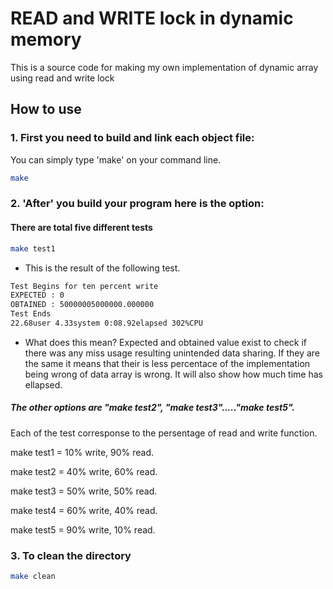 # READ and WRITE lock in dynamic memory

This is a source code for making my own implementation of dynamic array using read and write lock

## How to use

### 1. First you need to build and link each object file:

You can simply type 'make' on your command line. 

```bash
make
```

### 2. 'After' you build your program here is the option:

#### There are total five different tests

```bash
make test1
```

- This is the result of the following test.
```bash
Test Begins for ten percent write
EXPECTED : 0
OBTAINED : 50000005000000.000000
Test Ends
22.68user 4.33system 0:08.92elapsed 302%CPU
```
- What does this mean?
Expected and obtained value exist to check if there was any miss usage resulting unintended data sharing. If they are the same it means that their is less percentace of the implementation being wrong of data array is wrong. 
It will also show how much time has ellapsed. 


##### The other options are "make test2", "make test3"....."make test5".

Each of the test corresponse to the persentage of read and write function. 

make test1 = 10% write, 90% read.

make test2 = 40% write, 60% read.

make test3 = 50% write, 50% read.

make test4 = 60% write, 40% read.

make test5 = 90% write, 10% read.


### 3. To clean the directory

```bash
make clean
```
